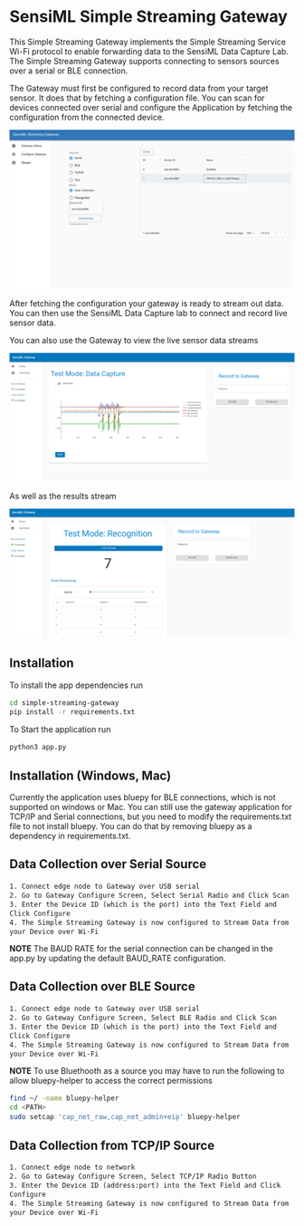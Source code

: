 # SensiML Simple Streaming Gateway

This Simple Streaming Gateway implements the Simple Streaming Service Wi-Fi protocol to enable forwarding data to the SensiML Data Capture Lab. The Simple Streaming Gateway supports connecting to sensors sources over a serial or BLE connection.

The Gateway must first be configured to record data from your target sensor. It does that by fetching a configuration file. You can scan for devices connected over serial and configure the Application by fetching the configuration from the connected device.

![Configure Gateway](img/configure.png)

After fetching the configuration your gateway is ready to stream out data. You can then use the SensiML Data Capture lab to connect and record live sensor data.

You can also use the Gateway to view the live sensor data streams

![View Sensor Data](img/stream.png)

As well as the results stream

![View Results](img/results.png)

## Installation

To install the app dependencies run

```bash
cd simple-streaming-gateway
pip install -r requirements.txt
```

To Start the application run

```bash
python3 app.py
```

## Installation (Windows, Mac)

Currently the application uses bluepy for BLE connections, which is not supported on windows or Mac. You can still use the gateway application for TCP/IP and Serial connections, but you need to modify the requirements.txt file to not install bluepy. You can do that by removing bluepy as a dependency in requirements.txt.

## Data Collection over Serial Source

    1. Connect edge node to Gateway over USB serial
    2. Go to Gateway Configure Screen, Select Serial Radio and Click Scan
    3. Enter the Device ID (which is the port) into the Text Field and Click Configure
    4. The Simple Streaming Gateway is now configured to Stream Data from your Device over Wi-Fi

**NOTE** The BAUD RATE for the serial connection can be changed in the app.py by updating the default BAUD_RATE configuration.

## Data Collection over BLE Source

    1. Connect edge node to Gateway over USB serial
    2. Go to Gateway Configure Screen, Select BLE Radio and Click Scan
    3. Enter the Device ID (which is the port) into the Text Field and Click Configure
    4. The Simple Streaming Gateway is now configured to Stream Data from your Device over Wi-Fi

**NOTE** To use Bluethooth as a source you may have to run the following to allow bluepy-helper to access the correct permissions

```bash
find ~/ -name bluepy-helper
cd <PATH>
sudo setcap 'cap_net_raw,cap_net_admin+eip' bluepy-helper
```

## Data Collection from TCP/IP Source

    1. Connect edge node to network
    2. Go to Gateway Configure Screen, Select TCP/IP Radio Button
    3. Enter the Device ID (address:port) into the Text Field and Click Configure
    4. The Simple Streaming Gateway is now configured to Stream Data from your Device over Wi-Fi
